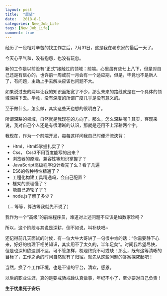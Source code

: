 ```yaml
---
layout: post
title:  "展望"
date:   2018-8-1
categories: New_Job_Life
tags: [New_Job_Life]
comment: true
---
```

经历了一段相对辛苦的找工作之后，7月31日，这是我在老东家的最后一天了。

今天心平气和，没有抱怨，也没有玩忽。

新的工作是以前没有“正式”接触过的领域：前端。心里虽有些七上八下，但是对自己还是有信心的，也许前一周或前一月会有一个适应期，但是，毕竟也不是新人了，有问题，主动上手去解决应该也问题不大。

如果说过去的两年让我的知识面拓宽了不少，那么未来的路线就是在一个具体的领域深耕下去。毕竟，没有深度的所谓广度几乎是没有意义的。

至于做什么，怎么做，其实这些天也想的很明白了。

所谓深耕的领域，自然就是我现在的方向了。那么，怎么深耕呢？其实，客观来说，我对自己个人还是有很清晰的认识，那就是还用不上深耕两个字。

我现在，作为一个前端开发，每每这样问我自己时便汗流浃背：

* Html，Html5掌握扎实了？
* Css， Css3不用百度能写的出来？
* 浏览器的原理，兼容性等知识掌握了？
* JavaScript高级程序设计看完了么？看了几遍
* ES6的各种特性精通了？
* 工程化构建工具精通吗，会自己配置？
* 框架的原理懂了？
* 能自己造轮子了？
* node.js了解了多少？

（... 等等，算法等我就先不说了）

我作为一个“高级”的前端程序员，难道对上述问题不应该是如数家珍吗？

所以，这个阶段与其说是深耕，倒不如说，叫补缺吧~

还记得前几天面试的时候，有一位大牛大哥讲了一句很中肯的话：“你需要静下心来，好好的梳理下相关知识，其实用不了太久的，半年足矣”。时间我希望尽快，但是也深知欲速则不达，可不管怎样，梳理终究不可或缺！那么，既有这等清晰的目标了，工作之余的时间自然就有了归宿。就先从这些问题的答案探究起吧！

当然，换了个工作环境，也是不错的平台，清欢，感恩。

以后的职业生涯，真的是要戒骄戒躁认真做事，年纪不小了，至少要对自己负责！


__生于忧患死于安乐__
